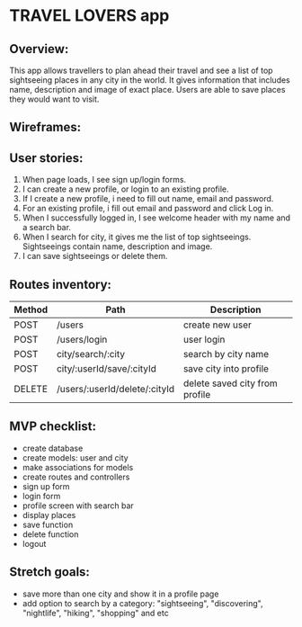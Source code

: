 # TRAVEL LOVERS app

## Overview: 

This app allows travellers to plan ahead their travel and see a list of top sightseeing places in any city in the world. It gives information that includes name, description and image of exact place. Users are able to save places they would want to visit.

## Wireframes:



## User stories:

1. When page loads, I see sign up/login forms.
2. I can create a new profile, or login to an existing profile.
3. If I create a new profile, i need to fill out name, email and password.
4. For an existing profile, i fill out email and password and click Log in.
5. When I successfully logged in, I see welcome header with my name and a search bar.
6. When I search for city, it gives me the list of top sightseeings. Sightseeings contain name, description and image.
7. I can save sightseeings or delete them.

## Routes inventory:

|Method|Path|Description|
|---|---|---|
|POST|/users|create new user|
|POST|/users/login|user login|
|POST|city/search/:city|search by city name|
|POST|city/:userId/save/:cityId|save city into profile|
|DELETE|/users/:userId/delete/:cityId|delete saved city from profile|

## MVP checklist:

* create database
* create models: user and city
* make associations for models
* create routes and controllers
* sign up form
* login form
* profile screen with search bar
* display places
* save function
* delete function
* logout

## Stretch goals:

* save more than one city and show it in a profile page
* add option to search by a category: "sightseeing", "discovering", "nightlife", "hiking", "shopping" and etc